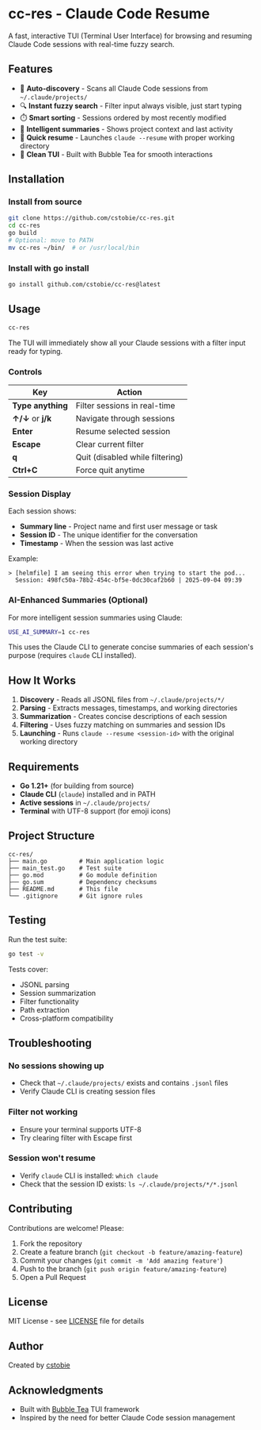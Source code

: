 # cc-res - Claude Code Resume

A fast, interactive TUI (Terminal User Interface) for browsing and resuming Claude Code sessions with real-time fuzzy search.

## Features

- 📂 **Auto-discovery** - Scans all Claude Code sessions from `~/.claude/projects/`
- 🔍 **Instant fuzzy search** - Filter input always visible, just start typing
- ⏱️ **Smart sorting** - Sessions ordered by most recently modified
- 📝 **Intelligent summaries** - Shows project context and last activity
- 🚀 **Quick resume** - Launches `claude --resume` with proper working directory
- 🎨 **Clean TUI** - Built with Bubble Tea for smooth interactions

## Installation

### Install from source

```bash
git clone https://github.com/cstobie/cc-res.git
cd cc-res
go build
# Optional: move to PATH
mv cc-res ~/bin/  # or /usr/local/bin
```

### Install with go install

```bash
go install github.com/cstobie/cc-res@latest
```

## Usage

```bash
cc-res
```

The TUI will immediately show all your Claude sessions with a filter input ready for typing.

### Controls

| Key | Action |
|-----|--------|
| **Type anything** | Filter sessions in real-time |
| **↑/↓** or **j/k** | Navigate through sessions |
| **Enter** | Resume selected session |
| **Escape** | Clear current filter |
| **q** | Quit (disabled while filtering) |
| **Ctrl+C** | Force quit anytime |

### Session Display

Each session shows:
- **Summary line** - Project name and first user message or task
- **Session ID** - The unique identifier for the conversation
- **Timestamp** - When the session was last active

Example:
```
> [helmfile] I am seeing this error when trying to start the pod...
  Session: 498fc50a-78b2-454c-bf5e-0dc30caf2b60 | 2025-09-04 09:39
```

### AI-Enhanced Summaries (Optional)

For more intelligent session summaries using Claude:

```bash
USE_AI_SUMMARY=1 cc-res
```

This uses the Claude CLI to generate concise summaries of each session's purpose (requires `claude` CLI installed).

## How It Works

1. **Discovery** - Reads all JSONL files from `~/.claude/projects/*/`
2. **Parsing** - Extracts messages, timestamps, and working directories
3. **Summarization** - Creates concise descriptions of each session
4. **Filtering** - Uses fuzzy matching on summaries and session IDs
5. **Launching** - Runs `claude --resume <session-id>` with the original working directory

## Requirements

- **Go 1.21+** (for building from source)
- **Claude CLI** (`claude`) installed and in PATH
- **Active sessions** in `~/.claude/projects/`
- **Terminal** with UTF-8 support (for emoji icons)

## Project Structure

```
cc-res/
├── main.go         # Main application logic
├── main_test.go    # Test suite
├── go.mod          # Go module definition
├── go.sum          # Dependency checksums
├── README.md       # This file
└── .gitignore      # Git ignore rules
```

## Testing

Run the test suite:

```bash
go test -v
```

Tests cover:
- JSONL parsing
- Session summarization
- Filter functionality
- Path extraction
- Cross-platform compatibility

## Troubleshooting

### No sessions showing up
- Check that `~/.claude/projects/` exists and contains `.jsonl` files
- Verify Claude CLI is creating session files

### Filter not working
- Ensure your terminal supports UTF-8
- Try clearing filter with Escape first

### Session won't resume
- Verify `claude` CLI is installed: `which claude`
- Check that the session ID exists: `ls ~/.claude/projects/*/*.jsonl`

## Contributing

Contributions are welcome! Please:

1. Fork the repository
2. Create a feature branch (`git checkout -b feature/amazing-feature`)
3. Commit your changes (`git commit -m 'Add amazing feature'`)
4. Push to the branch (`git push origin feature/amazing-feature`)
5. Open a Pull Request

## License

MIT License - see [LICENSE](LICENSE) file for details

## Author

Created by [cstobie](https://github.com/cstobie)

## Acknowledgments

- Built with [Bubble Tea](https://github.com/charmbracelet/bubbletea) TUI framework
- Inspired by the need for better Claude Code session management